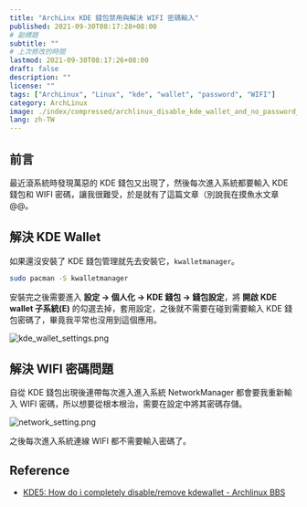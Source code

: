```yaml
---
title: "ArchLinx KDE 錢包禁用與解決 WIFI 密碼輸入"
published: 2021-09-30T08:17:28+08:00
# 副標題
subtitle: ""
# 上次修改的時間
lastmod: 2021-09-30T08:17:26+08:00
draft: false
description: ""
license: ""
tags: ["ArchLinux", "Linux", "kde", "wallet", "password", "WIFI"]
category: ArchLinux 
image: ./index/compressed/archlinux_disable_kde_wallet_and_no_password_wifi.png
lang: zh-TW
---
```


## 前言

最近滾系統時發現萬惡的 KDE 錢包又出現了，然後每次進入系統都要輸入 KDE 錢包和 WIFI 密碼，讓我很難受，於是就有了這篇文章（別說我在摸魚水文章 @@。

## 解決 KDE Wallet

如果還沒安裝了 KDE 錢包管理就先去安裝它，`kwalletmanager`。

```zsh
sudo pacman -S kwalletmanager
```

安裝完之後需要進入 **設定 -> 個人化 -> KDE 錢包 -> 錢包設定**，將 **開啟 KDE wallet 子系統(E)** 的勾選去掉，套用設定，之後就不需要在碰到需要輸入 KDE 錢包密碼了，畢竟我平常也沒用到這個應用。

![kde_wallet_settings.png](https://imgpoi.com/i/K0UIKM.png "KDE 錢包設定")

## 解決 WIFI 密碼問題

自從 KDE 錢包出現後連帶每次進入進入系統 NetworkManager 都會要我重新輸入 WIFI 密碼，所以想要從根本根治，需要在設定中將其密碼存儲。

![network_setting.png](https://imgpoi.com/i/K0UGO2.png "網路設定")

之後每次進入系統連線 WIFI 都不需要輸入密碼了。

## Reference

- [KDE5: How do i completely disable/remove kdewallet - Archlinux BBS](https://bbs.archlinux.org/viewtopic.php?id=202174)